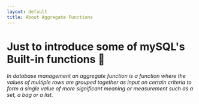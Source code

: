 ```yaml
---
layout: default
title: About Aggregate Functions
---
```


# Just to introduce some of mySQL's Built-in functions :tada:

 <h6> In database management an aggregate function is a function where the values of multiple rows are grouped together as input on certain criteria to form a single value of more significant meaning or measurement such as a set, a bag or a list.
